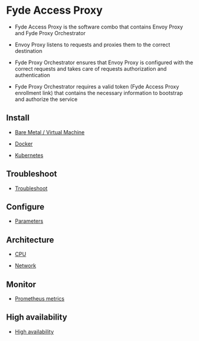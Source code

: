 # Fyde Access Proxy

- Fyde Access Proxy is the software combo that contains Envoy Proxy and Fyde Proxy Orchestrator

- Envoy Proxy listens to requests and proxies them to the correct destination

- Fyde Proxy Orchestrator ensures that Envoy Proxy is configured with the correct requests and takes care of requests authorization and authentication

- Fyde Proxy Orchestrator requires a valid token (Fyde Access Proxy enrollment link) that contains the necessary information to bootstrap and authorize the service

## Install

- [Bare Metal / Virtual Machine](proxy/fyde_proxy_bm_vm.md)

- [Docker](proxy/fyde_proxy_docker.md)

- [Kubernetes](proxy/fyde_proxy_kubernetes.md)

## Troubleshoot

- [Troubleshoot](proxy/fyde_proxy_troubleshoot.md)

## Configure

- [Parameters](proxy/fyde_proxy_parameters.md)

## Architecture

- [CPU](proxy/fyde_proxy_req_cpu.md)

- [Network](proxy/fyde_proxy_req_net.md)

## Monitor

- [Prometheus metrics](proxy/fyde_proxy_prometheus.md)

## High availability

- [High availability](proxy/fyde_proxy_ha.md)
